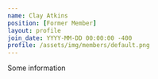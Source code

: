 ```yaml
---
name: Clay Atkins
position: [Former Member]
layout: profile
join_date: YYYY-MM-DD 00:00:00 -400
profile: /assets/img/members/default.png
---
```

Some information
